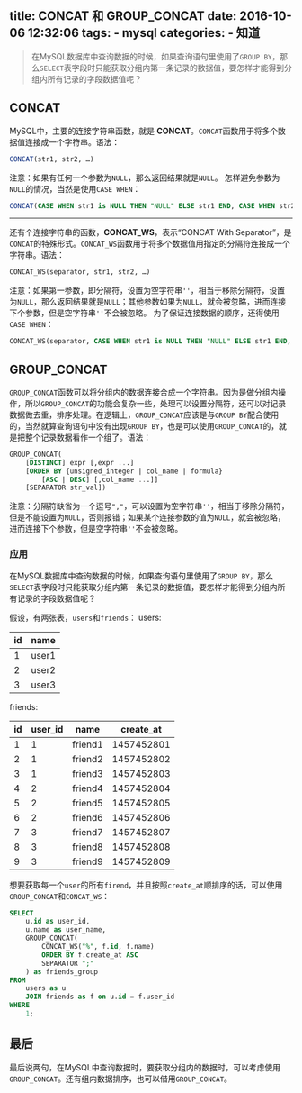 title: CONCAT 和 GROUP_CONCAT
date: 2016-10-06 12:32:06
tags: 
    - mysql
categories:
    - 知道
---

> 在MySQL数据库中查询数据的时候，如果查询语句里使用了`GROUP BY`，那么`SELECT`表字段时只能获取分组内第一条记录的数据值，要怎样才能得到分组内所有记录的字段数据值呢？


## CONCAT
MySQL中，主要的连接字符串函数，就是 **CONCAT**。`CONCAT`函数用于将多个数据值连接成一个字符串。语法：

``` sql
CONCAT(str1, str2, …)
```

注意：如果有任何一个参数为`NULL`，那么返回结果就是`NULL`。
怎样避免参数为`NULL`的情况，当然是使用`CASE WHEN`：

``` sql
CONCAT(CASE WHEN str1 is NULL THEN "NULL" ELSE str1 END, CASE WHEN str2 is NULL THEN "NULL" ELSE str2 END, …)
```

<!--more-->

---

还有个连接字符串的函数，**CONCAT_WS**，表示“CONCAT With Separator”，是`CONCAT`的特殊形式。`CONCAT_WS`函数用于将多个数据值用指定的分隔符连接成一个字符串。语法：

``` sql
CONCAT_WS(separator, str1, str2, …)
```

注意：如果第一参数，即分隔符，设置为空字符串`''`，相当于移除分隔符，设置为`NULL`，那么返回结果就是`NULL`；其他参数如果为`NULL`，就会被忽略，进而连接下个参数，但是空字符串`''`不会被忽略。
为了保证连接数据的顺序，还得使用`CASE WHEN`：

``` sql
CONCAT_WS(separator, CASE WHEN str1 is NULL THEN "NULL" ELSE str1 END, CASE WHEN str2 is NULL THEN "NULL" ELSE str2 END, …)
```


## GROUP_CONCAT
`GROUP_CONCAT`函数可以将分组内的数据连接合成一个字符串。因为是做分组内操作，所以`GROUP_CONCAT`的功能会复杂一些，处理可以设置分隔符，还可以对记录数据做去重，排序处理。在逻辑上，`GROUP_CONCAT`应该是与`GROUP BY`配合使用的，当然就算查询语句中没有出现`GROUP BY`，也是可以使用`GROUP_CONCAT`的，就是把整个记录数据看作一个组了。语法：

``` sql
GROUP_CONCAT(
    [DISTINCT] expr [,expr ...]
    [ORDER BY {unsigned_integer | col_name | formula}
        [ASC | DESC] [,col_name ...]]
    [SEPARATOR str_val])
```

注意：分隔符缺省为一个逗号`","`，可以设置为空字符串`''`，相当于移除分隔符，但是不能设置为`NULL`，否则报错；如果某个连接参数的值为`NULL`，就会被忽略，进而连接下个参数，但是空字符串`''`不会被忽略。

### 应用

在MySQL数据库中查询数据的时候，如果查询语句里使用了`GROUP BY`，那么`SELECT`表字段时只能获取分组内第一条记录的数据值，要怎样才能得到分组内所有记录的字段数据值呢？

假设，有两张表，`users`和`friends`：
users:

| id | name |
| --- | --- |
| 1 | user1 |
| 2 | user2 |
| 3 | user3 |

friends:

| id | user_id | name | create_at |
| --- | --- | --- | --- |
| 1 | 1 | friend1 | 1457452801 |
| 2 | 1 | friend2 | 1457452802 |
| 3 | 1 | friend3 | 1457452803 |
| 4 | 2 | friend4 | 1457452804 |
| 5 | 2 | friend5 | 1457452805 |
| 6 | 2 | friend6 | 1457452806 |
| 7 | 3 | friend7 | 1457452807 |
| 8 | 3 | friend8 | 1457452808 |
| 9 | 3 | friend9 | 1457452809 |

想要获取每一个`user`的所有`firend`，并且按照`create_at`顺排序的话，可以使用`GROUP_CONCAT`和`CONCAT_WS`：

``` sql
SELECT
    u.id as user_id,
    u.name as user_name,
    GROUP_CONCAT(
        CONCAT_WS("%", f.id, f.name)
        ORDER BY f.create_at ASC
        SEPARATOR ";"
    ) as friends_group
FROM
    users as u
    JOIN friends as f on u.id = f.user_id
WHERE
    1;
```

## 最后

最后说两句，在MySQL中查询数据时，要获取分组内的数据时，可以考虑使用`GROUP_CONCAT`。还有组内数据排序，也可以借用`GROUP_CONCAT`。

